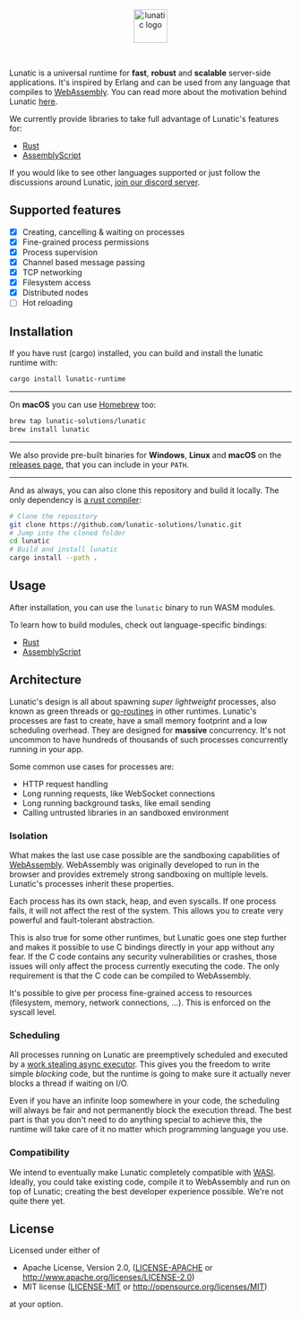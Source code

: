 <div align="center">
    <a href="https://lunatic.solutions/" target="_blank">
        <img width="60" 
             src="https://raw.githubusercontent.com/lunatic-solutions/lunatic/main/assets/logo.svg"
             alt="lunatic logo"
        >
    </a>
    <p>&nbsp;</p>
</div>

Lunatic is a universal runtime for **fast**, **robust** and **scalable** server-side applications.
It's inspired by Erlang and can be used from any language that compiles to [WebAssembly][1].
You can read more about the motivation behind Lunatic [here][2].

We currently provide libraries to take full advantage of Lunatic's features for:

- [Rust][3]
- [AssemblyScript][11]

If you would like to see other languages supported or just follow the discussions around Lunatic,
[join our discord server][4].

## Supported features

- [x] Creating, cancelling & waiting on processes
- [x] Fine-grained process permissions
- [x] Process supervision
- [x] Channel based message passing
- [x] TCP networking
- [x] Filesystem access
- [x] Distributed nodes
- [ ] Hot reloading

## Installation

If you have rust (cargo) installed, you can build and install the lunatic runtime with:

```bash
cargo install lunatic-runtime
```

---

On **macOS** you can use [Homebrew][6] too:

```bash
brew tap lunatic-solutions/lunatic
brew install lunatic
```

---

We also provide pre-built binaries for **Windows**, **Linux** and **macOS** on the
[releases page][5], that you can include in your `PATH`.

---

And as always, you can also clone this repository and build it locally. The only dependency is
[a rust compiler][7]:

```bash
# Clone the repository
git clone https://github.com/lunatic-solutions/lunatic.git
# Jump into the cloned folder
cd lunatic
# Build and install lunatic
cargo install --path .
```

## Usage

After installation, you can use the `lunatic` binary to run WASM modules.

To learn how to build modules, check out language-specific bindings:

- [Rust](https://github.com/lunatic-solutions/rust-lib)
- [AssemblyScript](https://github.com/lunatic-solutions/as-lunatic)

## Architecture

Lunatic's design is all about spawning _super lightweight_ processes, also known as green threads or
[go-routines][8] in other runtimes. Lunatic's processes are fast to create, have a small memory footprint
and a low scheduling overhead. They are designed for **massive** concurrency. It's not uncommon to have
hundreds of thousands of such processes concurrently running in your app.

Some common use cases for processes are:

- HTTP request handling
- Long running requests, like WebSocket connections
- Long running background tasks, like email sending
- Calling untrusted libraries in an sandboxed environment

### Isolation

What makes the last use case possible are the sandboxing capabilities of [WebAssembly][1]. WebAssembly was
originally developed to run in the browser and provides extremely strong sandboxing on multiple levels.
Lunatic's processes inherit these properties.

Each process has its own stack, heap, and even syscalls. If one process fails, it will not affect the rest
of the system. This allows you to create very powerful and fault-tolerant abstraction.

This is also true for some other runtimes, but Lunatic goes one step further and makes it possible to use C
bindings directly in your app without any fear. If the C code contains any security vulnerabilities or crashes,
those issues will only affect the process currently executing the code. The only requirement is that the C
code can be compiled to WebAssembly.

It's possible to give per process fine-grained access to resources (filesystem, memory, network connections, ...).
This is enforced on the syscall level.

### Scheduling

All processes running on Lunatic are preemptively scheduled and executed by a [work stealing async executor][9]. This
gives you the freedom to write simple _blocking_ code, but the runtime is going to make sure it actually never blocks
a thread if waiting on I/O.

Even if you have an infinite loop somewhere in your code, the scheduling will always be fair and not permanently block
the execution thread. The best part is that you don't need to do anything special to achieve this, the runtime will take
care of it no matter which programming language you use.

### Compatibility

We intend to eventually make Lunatic completely compatible with [WASI][10]. Ideally, you could take existing code,
compile it to WebAssembly and run on top of Lunatic; creating the best developer experience possible. We're not
quite there yet.

## License

Licensed under either of

- Apache License, Version 2.0, ([LICENSE-APACHE](LICENSE-APACHE) or http://www.apache.org/licenses/LICENSE-2.0)
- MIT license ([LICENSE-MIT](LICENSE-MIT) or http://opensource.org/licenses/MIT)

at your option.

[1]: https://webassembly.org/
[2]: https://kolobara.com/lunatic/index.html#motivation
[3]: https://crates.io/crates/lunatic
[4]: https://discord.gg/b7zDqpXpB4
[5]: https://github.com/lunatic-solutions/lunatic/releases
[6]: https://brew.sh/
[7]: https://rustup.rs/
[8]: https://golangbot.com/goroutines
[9]: https://tokio.rs
[10]: https://wasi.dev/
[11]: https://github.com/lunatic-solutions/as-lunatic
